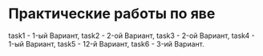 # Практические работы по яве
task1 - 1-ый Вариант,
task2 - 2-ой Вариант,
task3 - 2-ой Вариант,
task4 - 1-ый Вариант,
task5 - 12-й Вариант,
task6 - 3-ий Вариант.
